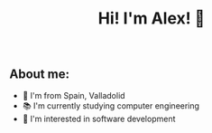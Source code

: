 <div align = "center">
  <h1 aling = "center"> Hi! I'm Alex! 👋<h1>
  <img src = "">
</div>





## About me:

- 📍 I'm from Spain, Valladolid
- 📚 I'm currently studying computer engineering
- 👀 I'm interested in software development
